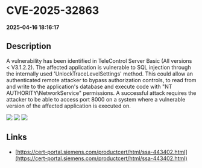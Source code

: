 # CVE-2025-32863

**2025-04-16 18:16:17**

## Description
A vulnerability has been identified in TeleControl Server Basic (All versions < V3.1.2.2). The affected application is vulnerable to SQL injection through the internally used 'UnlockTraceLevelSettings' method. This could allow an authenticated remote attacker to bypass authorization controls, to read from and write to the application's database and execute code with "NT AUTHORITY\NetworkService" permissions. A successful attack requires the attacker to be able to access port 8000 on a system where a vulnerable version of the affected application is executed on.

![](https://img.shields.io/static/v1?label=Score&message=8.7&color=red)
![](https://img.shields.io/static/v1?label=Severity&message=HIGH&color=red)
![](https://img.shields.io/static/v1?label=CWE&message=SQL&color=green)

## Links
- [https://cert-portal.siemens.com/productcert/html/ssa-443402.html](https://cert-portal.siemens.com/productcert/html/ssa-443402.html)
